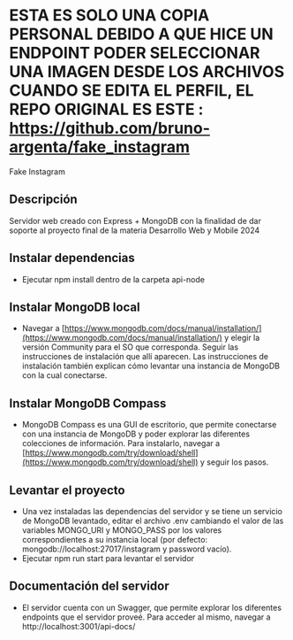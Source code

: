 # ESTA ES SOLO UNA COPIA PERSONAL DEBIDO A QUE HICE UN ENDPOINT PODER SELECCIONAR UNA IMAGEN DESDE LOS ARCHIVOS CUANDO SE EDITA EL PERFIL, EL REPO ORIGINAL ES ESTE : https://github.com/bruno-argenta/fake_instagram

Fake Instagram

## Descripción

Servidor web creado con Express + MongoDB con la finalidad de dar soporte al proyecto final de la materia Desarrollo Web y Mobile 2024

## Instalar dependencias

- Ejecutar npm install dentro de la carpeta api-node

## Instalar MongoDB local

- Navegar a [https://www.mongodb.com/docs/manual/installation/](https://www.mongodb.com/docs/manual/installation/) y elegir la versión Community para el SO que corresponda. Seguir las instrucciones de instalación que allí aparecen. Las instrucciones de instalación también explican cómo levantar una instancia de MongoDB con la cual conectarse.

## Instalar MongoDB Compass

- MongoDB Compass es una GUI de escritorio, que permite conectarse con una instancia de MongoDB y poder explorar las diferentes colecciones de información. Para instalarlo, navegar a [https://www.mongodb.com/try/download/shell](https://www.mongodb.com/try/download/shell) y seguir los pasos.

## Levantar el proyecto

- Una vez instaladas las dependencias del servidor y se tiene un servicio de MongoDB levantado, editar el archivo .env cambiando el valor de las variables MONGO_URI y MONGO_PASS por los valores correspondientes a su instancia local (por defecto: mongodb://localhost:27017/instagram y password vacío).
- Ejecutar npm run start para levantar el servidor

## Documentación del servidor

- El servidor cuenta con un Swagger, que permite explorar los diferentes endpoints que el servidor proveé. Para acceder al mismo, navegar a http://localhost:3001/api-docs/
